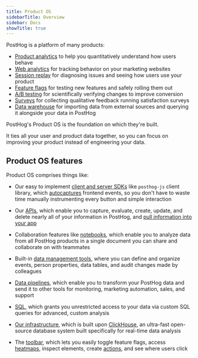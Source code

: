```yaml
---
title: Product OS
sidebarTitle: Overview
sidebar: Docs
showTitle: true
---
```


PostHog is a platform of many products:

- [Product analytics](/docs/product-analytics) to help you quantitatively understand how users behave
- [Web analytics](/docs/web-analytics) for tracking behavior on your marketing websites
- [Session replay](/docs/session-replay) for diagnosing issues and seeing how users use your product
- [Feature flags](/docs/feature-flags) for testing new features and safely rolling them out
- [A/B testing](/docs/experiments) for scientifically verifying changes to improve conversion
- [Surveys](/docs/surveys) for collecting qualitative feedback running satisfaction surveys
- [Data warehouse](/docs/data-warehouse) for importing data from external sources and querying it alongside your data in PostHog

PostHog's Product OS is the foundation on which they're built. 

It ties all your user and product data together, so you can focus on improving your product instead of engineering your data.

## Product OS features

Product OS comprises things like:

- Our easy to implement [client and server SDKs](/docs/getting-started/install?tab=sdks) like `posthog-js` client library, which [autocaptures](/docs/product-analytics/autocapture) frontend events, so you don't have to waste time manually instrumenting every button and simple interaction

- Our [APIs](/docs/api), which enable you to capture, evaluate, create, update, and delete nearly all of your information in PostHog, and [pull information into your app](/tutorials/customer-facing-analytics)

- Collaboration features like [notebooks](/docs/notebooks), which enable you to analyze data from all PostHog products in a single document you can share and collaborate on with teammates

- Built-in [data management tools](/docs/data), where you can define and organize events, person properties, data tables, and audit changes made by colleagues

- [Data pipelines](/docs/cdp), which enable you to transform your PostHog data and send it to other tools for monitoring, marketing automation, sales, and support

- [SQL](/docs/sql), which grants you unrestricted access to your data via custom SQL queries for advanced, custom analysis

- [Our infrastructure](/docs/how-posthog-works), which is built upon [ClickHouse](/handbook/engineering/clickhouse), an ultra-fast open-source database system built specifically for real-time data analysis

- The [toolbar](/docs/toolbar), which lets you easily toggle feature flags, access [heatmaps](/docs/toolbar/heatmaps), inspect elements, create [actions](/docs/data/actions), and see where users click